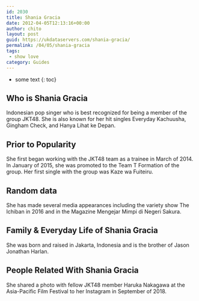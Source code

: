 ```yaml
---
id: 2030
title: Shania Gracia
date: 2012-04-05T12:13:16+00:00
author: chito
layout: post
guid: https://ukdataservers.com/shania-gracia/
permalink: /04/05/shania-gracia
tags:
 - show love
category: Guides
---
```


* some text
{: toc}
          
          
## Who is  Shania Gracia
                  
                  
                  
Indonesian pop singer who is best recognized for being a member of the group JKT48. She is also known for her hit singles Everyday Kachuusha, Gingham Check, and Hanya Lihat ke Depan. 
                  
                
                
                
## Prior to Popularity 
                  
                  
                  
She first began working with the JKT48 team as a trainee in March of 2014. In January of 2015, she was promoted to the Team T Formation of the group. Her first single with the group was Kaze wa Fuiteiru. 
                  
                
                
                
## Random data 
                  
                  
                  
She has made several media appearances including the variety show The Ichiban in 2016 and in the Magazine Mengejar Mimpi di Negeri Sakura. 
                  
                
                
                
## Family & Everyday Life of Shania Gracia
                  
                  
                  
She was born and raised in Jakarta, Indonesia and is the brother of Jason Jonathan Harlan. 
                  
                
                
                
## People Related With  Shania Gracia
                  
                  
                  
She shared a photo with fellow JKT48 member Haruka Nakagawa at the Asia-Pacific Film Festival to her Instagram in September of 2018. 
                  
                
              
            
          
          
          
    
    
  
